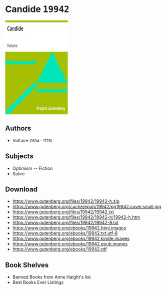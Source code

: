 # Candide <kbd>19942</kbd>

![](./cover.medium.jpg "")

## Authors


 - Voltaire <small>(1694 - 1778)</small>

## Subjects


 - Optimism -- Fiction
 - Satire

## Download


 - https://www.gutenberg.org/files/19942/19942-h.zip
 - https://www.gutenberg.org/cache/epub/19942/pg19942.cover.small.jpg
 - https://www.gutenberg.org/files/19942/19942.txt
 - https://www.gutenberg.org/files/19942/19942-h/19942-h.htm
 - https://www.gutenberg.org/files/19942/19942-8.txt
 - https://www.gutenberg.org/ebooks/19942.html.images
 - https://www.gutenberg.org/ebooks/19942.txt.utf-8
 - https://www.gutenberg.org/ebooks/19942.kindle.images
 - https://www.gutenberg.org/ebooks/19942.epub.images
 - https://www.gutenberg.org/ebooks/19942.rdf

## Book Shelves


 - Banned Books from Anne Haight's list
 - Best Books Ever Listings
